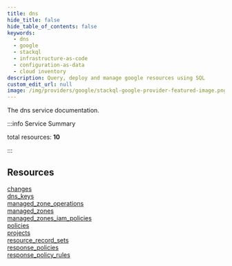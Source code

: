 ```yaml
---
title: dns
hide_title: false
hide_table_of_contents: false
keywords:
  - dns
  - google
  - stackql
  - infrastructure-as-code
  - configuration-as-data
  - cloud inventory
description: Query, deploy and manage google resources using SQL
custom_edit_url: null
image: /img/providers/google/stackql-google-provider-featured-image.png
---
```


The dns service documentation.

:::info Service Summary

<div class="row">
<div class="providerDocColumn">
<span>total resources:&nbsp;<b>10</b></span><br />
</div>
</div>

:::

## Resources
<div class="row">
<div class="providerDocColumn">
<a href="/providers/google/dns/changes/">changes</a><br />
<a href="/providers/google/dns/dns_keys/">dns_keys</a><br />
<a href="/providers/google/dns/managed_zone_operations/">managed_zone_operations</a><br />
<a href="/providers/google/dns/managed_zones/">managed_zones</a><br />
<a href="/providers/google/dns/managed_zones_iam_policies/">managed_zones_iam_policies</a>
</div>
<div class="providerDocColumn">
<a href="/providers/google/dns/policies/">policies</a><br />
<a href="/providers/google/dns/projects/">projects</a><br />
<a href="/providers/google/dns/resource_record_sets/">resource_record_sets</a><br />
<a href="/providers/google/dns/response_policies/">response_policies</a><br />
<a href="/providers/google/dns/response_policy_rules/">response_policy_rules</a>
</div>
</div>